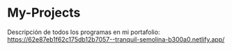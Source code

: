 # My-Projects
Descripción de todos los programas en mi portafolio:
https://62e87eb1f62c175db12b7057--tranquil-semolina-b300a0.netlify.app/
